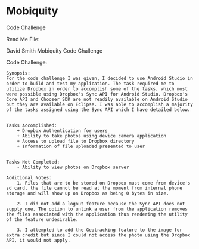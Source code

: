 Mobiquity
=========

Code Challenge

Read Me File:

 David Smith
 Mobiquity Code Challenge

 Code Challenge:

 	Synopsis:
 	For the code challenge I was given, I decided to use Android Studio in order to build and test my application. The task required me to utilize Dropbox in order to accomplish some of the tasks, which most were possible using Dropbox's Sync API for Android Studio. Dropbox's Core API and Chooser SDK are not readily available on Android Studio but they are available on Eclipse. I was able to accomplish a majority of the tasks assigned using the Sync API which I have detailed below.


 	Tasks Accomplished:
 		+ Dropbox Authentication for users
 		+ Ability to take photos using device camera application
 		+ Access to upload file to Dropbox directory
 		+ Information of file uploaded presented to user


 	Tasks Not Completed:
 		- Ability to view photos on Dropbox server

 	Additional Notes:
 		1. Files that are to be stored on Dropbox must come from device's sd card, the file cannot be read at the moment from internal phone storage and will show up on Dropbox as being 0 bytes in size.

 		2. I did not add a logout feature because the Sync API does not supply one. The option to unlink a user from the application removes the files associated with the application thus rendering the utility of the feature undesirable.

 		3. I attempted to add the Geotracking feature to the image for extra credit but since I could not access the photo using the Dropbox API, it would not apply.
